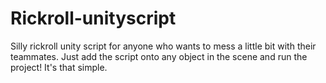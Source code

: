 # Rickroll-unityscript
Silly rickroll unity script for anyone who wants to mess a little bit with their teammates.
Just add the script onto any object in the scene and run the project! It's that simple.
